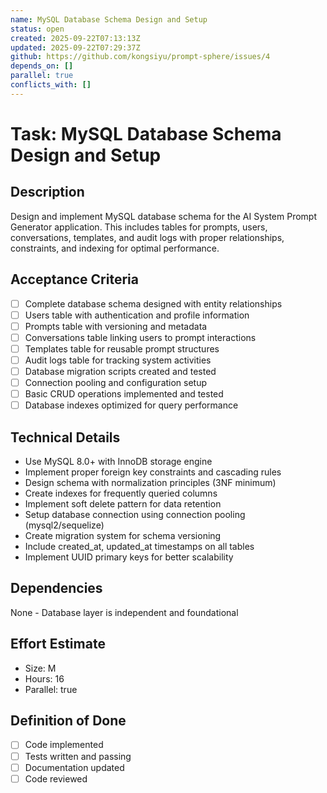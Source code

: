 ```yaml
---
name: MySQL Database Schema Design and Setup
status: open
created: 2025-09-22T07:13:13Z
updated: 2025-09-22T07:29:37Z
github: https://github.com/kongsiyu/prompt-sphere/issues/4
depends_on: []
parallel: true
conflicts_with: []
---
```


# Task: MySQL Database Schema Design and Setup

## Description
Design and implement MySQL database schema for the AI System Prompt Generator application. This includes tables for prompts, users, conversations, templates, and audit logs with proper relationships, constraints, and indexing for optimal performance.

## Acceptance Criteria
- [ ] Complete database schema designed with entity relationships
- [ ] Users table with authentication and profile information
- [ ] Prompts table with versioning and metadata
- [ ] Conversations table linking users to prompt interactions
- [ ] Templates table for reusable prompt structures
- [ ] Audit logs table for tracking system activities
- [ ] Database migration scripts created and tested
- [ ] Connection pooling and configuration setup
- [ ] Basic CRUD operations implemented and tested
- [ ] Database indexes optimized for query performance

## Technical Details
- Use MySQL 8.0+ with InnoDB storage engine
- Implement proper foreign key constraints and cascading rules
- Design schema with normalization principles (3NF minimum)
- Create indexes for frequently queried columns
- Implement soft delete pattern for data retention
- Setup database connection using connection pooling (mysql2/sequelize)
- Create migration system for schema versioning
- Include created_at, updated_at timestamps on all tables
- Implement UUID primary keys for better scalability

## Dependencies
None - Database layer is independent and foundational

## Effort Estimate
- Size: M
- Hours: 16
- Parallel: true

## Definition of Done
- [ ] Code implemented
- [ ] Tests written and passing
- [ ] Documentation updated
- [ ] Code reviewed

